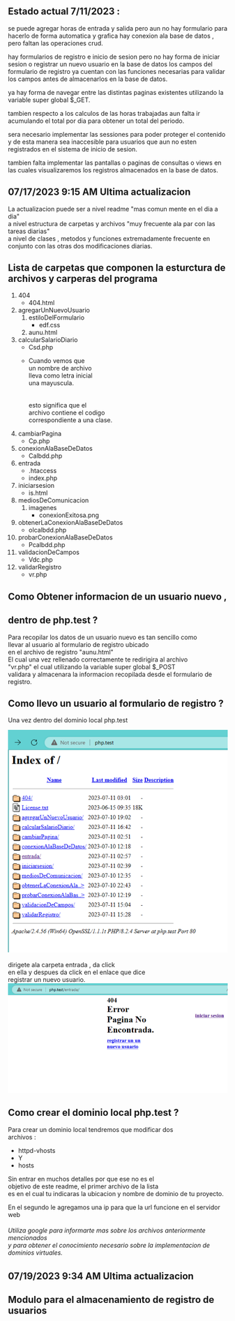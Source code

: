 ## Estado actual 7/11/2023 :

se puede agregar horas de entrada y salida
pero aun no hay formulario para hacerlo de forma automatica y grafica
hay conexion ala base de datos , pero faltan las operaciones crud.

hay formularios de registro e inicio de sesion pero no hay
forma de iniciar sesion o registrar un nuevo usuario en la base de datos
los campos del formulario de registro ya cuentan con las funciones
necesarias para validar los campos antes de almacenarlos en la base de datos.

ya hay forma de navegar entre las distintas paginas existentes
utilizando la variable super global $_GET.

tambien respecto a los calculos de las horas trabajadas
aun falta ir acumulando el total por dia para obtener un total del periodo.

sera necesario implementar las sessiones para poder proteger el contenido
y de esta manera sea inaccesible para usuarios que aun no esten
registrados en el sistema de inicio de sesion.

tambien falta implementar las pantallas o paginas de consultas o views
en las cuales visualizaremos los registros almacenados en la base de datos.


## 07/17/2023 9:15 AM Ultima actualizacion

<p>
    La actualizacion puede ser a nivel readme "mas comun mente en el dia a dia"<br>
    a nivel estructura de carpetas y archivos "muy frecuente ala par con las tareas diarias"<br>
    a nivel de clases , metodos y funciones extremadamente frecuente en conjunto con las otras dos
    modificaciones diarias.
</p>

## Lista de carpetas que componen la esturctura de archivos y carperas del programa

<ol>
    <li>
        404
        <br>
        <ul>
            <li>404.html</li>
        </ul>
    </li>
    <li>
        agregarUnNuevoUsuario
        <br>
        <ol>
            <li>
                estiloDelFormulario
                <ul>
                    <li>edf.css</li>
                </ul>
            </li>
            <li>aunu.html</li>
        </ol>
    </li>
    <li>
        calcularSalarioDiario
        <br>
        <ul>
            <li>Csd.php</li>
            <li>
                <p>
                    Cuando vemos que <br>
                    un nombre de archivo <br>
                    lleva como letra inicial<br>
                    una mayuscula.<br>
                    <br>
                    <br>
                    esto significa que el<br> 
                    archivo contiene el codigo<br> 
                    correspondiente a una clase.
                </p>
            </li>
        </ul>
    </li>
    <li>
        cambiarPagina
        <ul>
            <li>Cp.php</li>
        </ul>
    </li>
    <li>
        conexionAlaBaseDeDatos
        <ul>
            <li>Calbdd.php</li>
        </ul>
    </li>
    <li>
        entrada
        <ul>
            <li>.htaccess</li>
            <li>index.php</li>
        </ul>
    </li>
    <li>
        iniciarsesion
        <ul>
            <li>is.html</li>
        </ul>
    </li>
    <li>
        mediosDeComunicacion
        <ol>
            <li>
                imagenes
                <ul>
                    <li>conexionExitosa.png</li>
                </ul>
            </li>
        </ol>
    </li>
    <li>
        obtenerLaConexionAlaBaseDeDatos
        <ul>
            <li>olcalbdd.php</li>
        </ul>
    </li>
    <li>
        probarConexionAlaBaseDeDatos
        <ul>
            <li>Pcalbdd.php</li>
        </ul>
    </li>
    <li>
        validacionDeCampos
        <ul>
            <li>Vdc.php</li>
        </ul>
    </li>
    <li>
        validarRegistro
        <ul>
            <li>vr.php</li>
        </ul>
    </li>
</ol>

## Como Obtener informacion de un usuario nuevo ,
## dentro de php.test ?

<p>
    Para recopilar los datos de un usuario nuevo es tan sencillo como 
    <br> llevar al usuario al formulario de registro ubicado <br>
    en el archivo de registro "aunu.html"<br>
    El cual una vez rellenado correctamente te redirigira al archivo<br>
    "vr.php" el cual utilizando la variable super global $_POST<br>
    validara y almacenara la informacion recopilada desde el formulario de registro.
</p>

## Como llevo un usuario al formulario de registro ?

<p>
    Una vez dentro del dominio local php.test
    <div>
        <img title="localhost" src="./mediosDeComunicacion/imagenes/screen1.png ">
    </div>
    <br> dirigete ala carpeta entrada , da click <br>
    en ella y despues da click en el enlace que dice <br>
    registrar un nuevo usuario.
    <div>
        <img title="localhost" src="./mediosDeComunicacion/imagenes/screen2.png ">
    </div>
</p>

## Como crear el dominio local php.test ?

<p>
    Para crear un dominio local tendremos que modificar dos<br>
    archivos :<br>
    <ul>
        <li>httpd-vhosts</li>
        <li>Y</li>
        <li>hosts</li>
    </ul>
</p>

<p>
    Sin entrar en muchos detalles por que ese no es el <br>
    objetivo de este readme, el primer archivo de la lista<br>
    es en el cual tu indicaras la ubicacion y nombre de dominio de tu proyecto.
</p>

<p>
    En el segundo le agregamos una ip para que la url funcione en el servidor web
</p>

<h6>Utiliza google para informarte mas sobre los archivos anteriormente mencionados <br>
y para obtener el conocimiento necesario sobre la implementacion de dominios virtuales.</6>

## 07/19/2023 9:34 AM Ultima actualizacion

<h2>Modulo para el almacenamiento de registro de usuarios</h2>